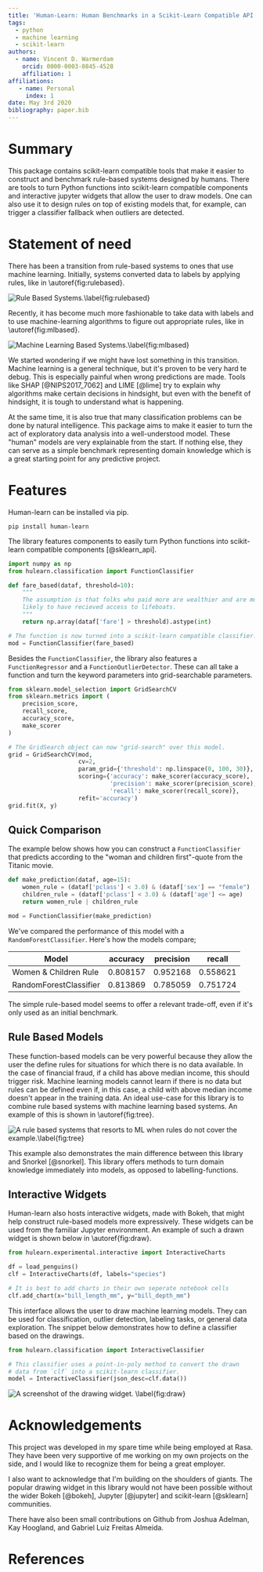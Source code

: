 ```yaml
---
title: 'Human-Learn: Human Benchmarks in a Scikit-Learn Compatible API'
tags:
  - python
  - machine learning
  - scikit-learn
authors:
  - name: Vincent D. Warmerdam
    orcid: 0000-0003-0845-4528
    affiliation: 1
affiliations:
   - name: Personal
     index: 1
date: May 3rd 2020
bibliography: paper.bib
---
```


# Summary

This package contains scikit-learn compatible tools that make it easier to construct and benchmark rule-based systems designed by humans. There are tools to turn Python functions into scikit-learn compatible components and interactive jupyter widgets that allow the user to draw models. One can also use it to design rules on top of existing models that, for example, can trigger a classifier fallback when outliers are detected.

# Statement of need

There has been a transition from rule-based systems to ones that use machine learning. Initially, systems converted data to labels by applying rules, like in \autoref{fig:rulebased}.

![Rule Based Systems.\label{fig:rulebased}](docs/examples/rules.png)

Recently, it has become much more fashionable to take data with labels and to use machine-learning algorithms to figure out appropriate rules, like in \autoref{fig:mlbased}. 

![Machine Learning Based Systems.\label{fig:mlbased}](docs/examples/ml.png)

We started wondering if we might have lost something in this transition. Machine learning is a general technique, but it's proven to be very hard te debug. This is especially painful when wrong predictions are made.  Tools like SHAP [@NIPS2017_7062] and LIME [@lime] try to explain why algorithms make certain decisions in hindsight, but even with the benefit of hindsight, it is tough to understand what is happening. 

At the same time, it is also true that many classification problems can be done by natural intelligence. This package aims to make it easier to turn the act of exploratory data analysis into a well-understood model. These "human" models are very explainable from the start. If nothing else, they can serve as a simple benchmark representing domain knowledge which is a great starting point for any predictive project.

# Features 

Human-learn can be installed via pip. 

```
pip install human-learn
```

The library features components to easily turn Python functions into scikit-learn compatible components [@sklearn_api]. 

```python
import numpy as np
from hulearn.classification import FunctionClassifier

def fare_based(dataf, threshold=10):
    """
    The assumption is that folks who paid more are wealthier and are more
    likely to have recieved access to lifeboats.
    """
    return np.array(dataf['fare'] > threshold).astype(int)

# The function is now turned into a scikit-learn compatible classifier.
mod = FunctionClassifier(fare_based)
```

Besides the `FunctionClassifier`, the library also features a `FunctionRegressor` and a `FunctionOutlierDetector`. These can all take a function and turn the keyword parameters into grid-searchable parameters. 

```python
from sklearn.model_selection import GridSearchCV
from sklearn.metrics import (
    precision_score, 
    recall_score, 
    accuracy_score, 
    make_scorer
)

# The GridSearch object can now "grid-search" over this model.
grid = GridSearchCV(mod,
                    cv=2,
                    param_grid={'threshold': np.linspace(0, 100, 30)},
                    scoring={'accuracy': make_scorer(accuracy_score),
                             'precision': make_scorer(precision_score),
                             'recall': make_scorer(recall_score)},
                    refit='accuracy')
grid.fit(X, y)
```

## Quick Comparison 

The example below shows how you can construct a `FunctionClassifier` that
predicts according to the "woman and children first"-quote from the Titanic
movie.

```python
def make_prediction(dataf, age=15):
    women_rule = (dataf['pclass'] < 3.0) & (dataf['sex'] == "female")
    children_rule = (dataf['pclass'] < 3.0) & (dataf['age'] <= age)
    return women_rule | children_rule

mod = FunctionClassifier(make_prediction)
```

We've compared the performance of this model with a `RandomForestClassifier`.
Here's how the models compare;

|Model                 | accuracy | precision  | recall|
---                    | ---      | ---        | ---
|Women & Children Rule |0.808157	| 0.952168   | 0.558621
|RandomForestClassifier|0.813869	| 0.785059   | 0.751724

The simple rule-based model seems to offer a relevant trade-off, even if
it's only used as an initial benchmark.

## Rule Based Models 

These function-based models can be very powerful because they allow the user the define rules for situations for which there is no data available. In the case of financial fraud, if a child has above median income, this should trigger risk. Machine learning models cannot learn if there is no data but rules can be defined even if, in this case, a child with above median income doesn't appear in the training data. An ideal use-case for this library is to combine rule based systems with machine learning based systems. An example of this is shown in \autoref{fig:tree}. 

![A rule based systems that resorts to ML when rules do not cover the example.\label{fig:tree}](https://koaning.github.io/human-learn/examples/tree.png)

This example also demonstrates the main difference between this library and Snorkel [@snorkel]. This library offers methods to turn domain knowledge immediately into models, as opposed to labelling-functions.

## Interactive Widgets 

Human-learn also hosts interactive widgets, made with Bokeh, that might help construct rule-based models more expressively. These widgets can be used from the familiar Jupyter environment. An example of such a drawn widget is shown below in \autoref{fig:draw}.

```python
from hulearn.experimental.interactive import InteractiveCharts

df = load_penguins()
clf = InteractiveCharts(df, labels="species")

# It is best to add charts in their own seperate notebook cells
clf.add_chart(x="bill_length_mm", y="bill_depth_mm")
```

This interface allows the user to draw machine learning models. They can be used for classification, outlier detection, labeling tasks, or general data exploration. The snippet below demonstrates how to define a classifier based on the drawings.

```python
from hulearn.classification import InteractiveClassifier

# This classifier uses a point-in-poly method to convert the drawn
# data from `clf` into a scikit-learn classifier. 
model = InteractiveClassifier(json_desc=clf.data())
```

![A screenshot of the drawing widget. \label{fig:draw}](docs/screenshot.png)

# Acknowledgements

This project was developed in my spare time while being employed at Rasa. They have been very supportive of me working on my own projects on the side, and I would like to recognize them for being a great employer.

I also want to acknowledge that I'm building on the shoulders of giants. The popular drawing widget in this library would not have been possible without the wider Bokeh [@bokeh], Jupyter [@jupyter] and scikit-learn [@sklearn] communities.

There have also been small contributions on Github from Joshua Adelman, Kay Hoogland, and Gabriel Luiz Freitas Almeida.

# References
